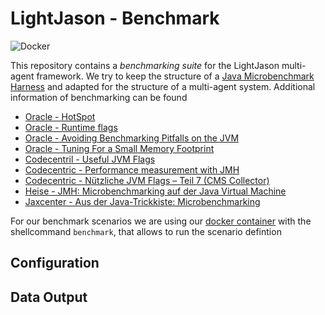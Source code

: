 # LightJason - Benchmark

![Docker](https://img.shields.io/docker/build/lightjason/benchmark.svg)

This repository contains a _benchmarking suite_ for the LightJason multi-agent framework. We try to keep the structure of a [Java Microbenchmark Harness](http://openjdk.java.net/projects/code-tools/jmh/) and adapted for the structure of a multi-agent system. Additional information of benchmarking can be found 

* [Oracle - HotSpot](http://www.oracle.com/technetwork/java/hotspotfaq-138619.html)
* [Oracle - Runtime flags](http://www.oracle.com/technetwork/articles/java/vmoptions-jsp-140102.html)
* [Oracle - Avoiding Benchmarking Pitfalls on the JVM](http://www.oracle.com/technetwork/articles/java/architect-benchmarking-2266277.html)
* [Oracle - Tuning For a Small Memory Footprint](https://docs.oracle.com/cd/E13150_01/jrockit_jvm/jrockit/geninfo/diagnos/tune_footprint.html)
* [Codecentril - Useful JVM Flags](https://blog.codecentric.de/en/2012/07/useful-jvm-flags-part-3-printing-all-xx-flags-and-their-values/)
* [Codecentric - Performance measurement with JMH](https://blog.codecentric.de/en/2017/10/performance-measurement-with-jmh-java-microbenchmark-harness/)
* [Codecentric - Nützliche JVM Flags – Teil 7 (CMS Collector)](https://blog.codecentric.de/2013/03/nutzliche-jvm-flags-teil-7/)
* [Heise - JMH: Microbenchmarking auf der Java Virtual Machine](https://www.heise.de/developer/artikel/JMH-Microbenchmarking-auf-der-Java-Virtual-Machine-2162093.html?seite=all)
* [Jaxcenter - Aus der Java-Trickkiste: Microbenchmarking](https://jaxenter.de/aus-der-java-trickkiste-microbenchmarking-24155)

For our benchmark scenarios we are using our [docker container](https://hub.docker.com/r/lightjason/benchmark/) with the shellcommand ```benchmark```, that allows to run the scenario defintion


## Configuration

## Data Output
